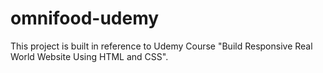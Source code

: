 # omnifood-udemy
This project is built in reference to Udemy Course "Build Responsive Real World Website Using HTML and CSS".
